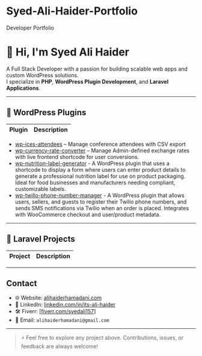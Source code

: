 # Syed-Ali-Haider-Portfolio
Developer Portfolio

# 👋 Hi, I'm Syed Ali Haider

A Full Stack Developer with a passion for building scalable web apps and custom WordPress solutions.  
I specialize in **PHP**, **WordPress Plugin Development**, and **Laravel Applications**.

---

## 🧩 WordPress Plugins

| Plugin | Description |
|--------|-------------|
- [wp-ices-attendees](https://github.com/Alii-afk/wp-ices-attendees.git) – Manage conference attendees with CSV export
- [wp-currency-rate-converter](https://github.com/Alii-afk/wp-currency-rate-converter.git) – Manage Admin-defined exchange rates with live frontend shortcode for user conversions.
- [wp-nutrition-label-generator](https://github.com/Alii-afk/wp-nutrition-label-generator) -  A WordPress plugin that uses a shortcode to display a form where users can enter product details to generate a professional nutrition label for use on product packaging. Ideal for food businesses and manufacturers needing compliant, customizable labels.
- [wp-twillo-phone-number-manager](https://github.com/Alii-afk/wp-twillo-phone-number-manager) - A WordPress plugin that allows users, sellers, and guests to register their Twilio phone numbers, and sends SMS notifications via Twilio when an order is placed. Integrates with WooCommerce checkout and user/product metadata.
---

## 🧱 Laravel Projects

| Project | Description |
|---------|-------------|

---

## Contact

- 🌐 Website: [alihaiderhamadani.com](https://alihaiderhamadani.com)
- 💼 LinkedIn: [linkedin.com/in/its-ali-haider](https://www.linkedin.com/in/its-ali-haider/)
- 🛠️ Fiverr: [[fiverr.com/syedali157](https://www.fiverr.com/syedali157)]
- 📩 Email: `alihaiderhamadani@gmail.com`

---

> ⚡ Feel free to explore any project above. Contributions, issues, or feedback are always welcome!
